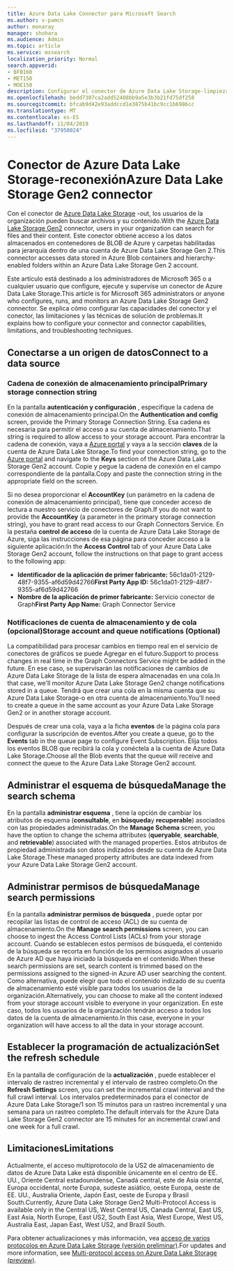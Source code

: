 ```yaml
---
title: Azure Data Lake Connector para Microsoft Search
ms.author: v-pamcn
author: monaray
manager: shohara
ms.audience: Admin
ms.topic: article
ms.service: mssearch
localization_priority: Normal
search.appverid:
- BFB160
- MET150
- MOE150
description: Configurar el conector de Azure Data Lake Storage-limpieza para Microsoft Search
ms.openlocfilehash: bedd7307ca2add52408bb9a5e3b3b21fd75df258
ms.sourcegitcommit: bfcab9d42e93addccd1e3875b41bc9cc1b6986cc
ms.translationtype: MT
ms.contentlocale: es-ES
ms.lasthandoff: 11/04/2019
ms.locfileid: "37950024"
---
```

# <a name="azure-data-lake-storage-gen2-connector"></a><span data-ttu-id="68b08-103">Conector de Azure Data Lake Storage-reconexión</span><span class="sxs-lookup"><span data-stu-id="68b08-103">Azure Data Lake Storage Gen2 connector</span></span>

<span data-ttu-id="68b08-104">Con el conector de [Azure Data Lake Storage](https://docs.microsoft.com/azure/storage/blobs/data-lake-storage-introduction) -out, los usuarios de la organización pueden buscar archivos y su contenido.</span><span class="sxs-lookup"><span data-stu-id="68b08-104">With the [Azure Data Lake Storage Gen2](https://docs.microsoft.com/azure/storage/blobs/data-lake-storage-introduction) connector, users in your organization can search for files and their content.</span></span> <span data-ttu-id="68b08-105">Este conector obtiene acceso a los datos almacenados en contenedores de BLOB de Azure y carpetas habilitadas para jerarquía dentro de una cuenta de Azure Data Lake Storage Gen 2.</span><span class="sxs-lookup"><span data-stu-id="68b08-105">This connector accesses data stored in Azure Blob containers and hierarchy-enabled folders within an Azure Data Lake Storage Gen 2 account.</span></span>

<span data-ttu-id="68b08-106">Este artículo está destinado a los administradores de Microsoft 365 o a cualquier usuario que configure, ejecute y supervise un conector de Azure Data Lake Storage.</span><span class="sxs-lookup"><span data-stu-id="68b08-106">This article is for Microsoft 365 administrators or anyone who configures, runs, and monitors an Azure Data Lake Storage Gen2 connector.</span></span> <span data-ttu-id="68b08-107">Se explica cómo configurar las capacidades del conector y el conector, las limitaciones y las técnicas de solución de problemas.</span><span class="sxs-lookup"><span data-stu-id="68b08-107">It explains how to configure your connector and connector capabilities, limitations, and troubleshooting techniques.</span></span>

## <a name="connect-to-a-data-source"></a><span data-ttu-id="68b08-108">Conectarse a un origen de datos</span><span class="sxs-lookup"><span data-stu-id="68b08-108">Connect to a data source</span></span>

### <a name="primary-storage-connection-string"></a><span data-ttu-id="68b08-109">Cadena de conexión de almacenamiento principal</span><span class="sxs-lookup"><span data-stu-id="68b08-109">Primary storage connection string</span></span> 
<span data-ttu-id="68b08-110">En la pantalla **autenticación y configuración** , especifique la cadena de conexión de almacenamiento principal.</span><span class="sxs-lookup"><span data-stu-id="68b08-110">On the **Authentication and config** screen, provide the Primary Storage Connection String.</span></span> <span data-ttu-id="68b08-111">Esa cadena es necesaria para permitir el acceso a su cuenta de almacenamiento.</span><span class="sxs-lookup"><span data-stu-id="68b08-111">That string is required to allow access to your storage account.</span></span> <span data-ttu-id="68b08-112">Para encontrar la cadena de conexión, vaya a [Azure portal](https://ms.portal.azure.com/#home) y vaya a la sección **claves** de la cuenta de Azure Data Lake Storage.</span><span class="sxs-lookup"><span data-stu-id="68b08-112">To find your connection string, go to the [Azure portal](https://ms.portal.azure.com/#home) and navigate to the **Keys** section of the Azure Data Lake Storage Gen2 account.</span></span> <span data-ttu-id="68b08-113">Copie y pegue la cadena de conexión en el campo correspondiente de la pantalla.</span><span class="sxs-lookup"><span data-stu-id="68b08-113">Copy and paste the connection string in the appropriate field on the screen.</span></span>

<span data-ttu-id="68b08-114">Si no desea proporcionar el **AccountKey** (un parámetro en la cadena de conexión de almacenamiento principal), tiene que conceder acceso de lectura a nuestro servicio de conectores de Graph.</span><span class="sxs-lookup"><span data-stu-id="68b08-114">If you do not want to provide the **AccountKey** (a parameter in the primary storage connection string), you have to grant read access to our Graph Connectors Service.</span></span> <span data-ttu-id="68b08-115">En la pestaña **control de acceso** de la cuenta de Azure Data Lake Storage de Azure, siga las instrucciones de esa página para conceder acceso a la siguiente aplicación:</span><span class="sxs-lookup"><span data-stu-id="68b08-115">In the **Access Control** tab of your Azure Data Lake Storage Gen2 account, follow the instructions on that page to grant access to the following app:</span></span>
* <span data-ttu-id="68b08-116">**Identificador de la aplicación de primer fabricante:** 56c1da01-2129-48f7-9355-af6d59d42766</span><span class="sxs-lookup"><span data-stu-id="68b08-116">**First Party App ID:** 56c1da01-2129-48f7-9355-af6d59d42766</span></span>
* <span data-ttu-id="68b08-117">**Nombre de la aplicación de primer fabricante:** Servicio conector de Graph</span><span class="sxs-lookup"><span data-stu-id="68b08-117">**First Party App Name:** Graph Connector Service</span></span>

### <a name="storage-account-and-queue-notifications-optional"></a><span data-ttu-id="68b08-118">Notificaciones de cuenta de almacenamiento y de cola (opcional)</span><span class="sxs-lookup"><span data-stu-id="68b08-118">Storage account and queue notifications (Optional)</span></span>
<span data-ttu-id="68b08-119">La compatibilidad para procesar cambios en tiempo real en el servicio de conectores de gráficos se puede Agregar en el futuro.</span><span class="sxs-lookup"><span data-stu-id="68b08-119">Support to process changes in real time in the Graph Connectors Service might be added in the future.</span></span> <span data-ttu-id="68b08-120">En ese caso, se supervisarán las notificaciones de cambios de Azure Data Lake Storage de la lista de espera almacenadas en una cola.</span><span class="sxs-lookup"><span data-stu-id="68b08-120">In that case, we'll monitor Azure Data Lake Storage Gen2 change notifications stored in a queue.</span></span> <span data-ttu-id="68b08-121">Tendrá que crear una cola en la misma cuenta que su Azure Data Lake Storage-o en otra cuenta de almacenamiento.</span><span class="sxs-lookup"><span data-stu-id="68b08-121">You'll need to create a queue in the same account as your Azure Data Lake Storage Gen2 or in another storage account.</span></span>

<span data-ttu-id="68b08-122">Después de crear una cola, vaya a la ficha **eventos** de la página cola para configurar la suscripción de eventos.</span><span class="sxs-lookup"><span data-stu-id="68b08-122">After you create a queue, go to the **Events** tab in the queue page to configure Event Subscription.</span></span> <span data-ttu-id="68b08-123">Elija todos los eventos BLOB que recibirá la cola y conéctela a la cuenta de Azure Data Lake Storage.</span><span class="sxs-lookup"><span data-stu-id="68b08-123">Choose all the Blob events that the queue will receive and connect the queue to the Azure Data Lake Storage Gen2 account.</span></span>

## <a name="manage-the-search-schema"></a><span data-ttu-id="68b08-124">Administrar el esquema de búsqueda</span><span class="sxs-lookup"><span data-stu-id="68b08-124">Manage the search schema</span></span>
<span data-ttu-id="68b08-125">En la pantalla **administrar esquema** , tiene la opción de cambiar los atributos de esquema (**consultable**, en **búsqueda**y **recuperable**) asociados con las propiedades administradas.</span><span class="sxs-lookup"><span data-stu-id="68b08-125">On the **Manage Schema** screen, you have the option to change the schema attributes (**queryable**, **searchable**, and **retrievable**) associated with the managed properties.</span></span> <span data-ttu-id="68b08-126">Estos atributos de propiedad administrada son datos indizados desde su cuenta de Azure Data Lake Storage.</span><span class="sxs-lookup"><span data-stu-id="68b08-126">These managed property attributes are data indexed from your Azure Data Lake Storage Gen2 account.</span></span>

## <a name="manage-search-permissions"></a><span data-ttu-id="68b08-127">Administrar permisos de búsqueda</span><span class="sxs-lookup"><span data-stu-id="68b08-127">Manage search permissions</span></span>
<span data-ttu-id="68b08-128">En la pantalla **administrar permisos de búsqueda** , puede optar por recopilar las listas de control de acceso (ACL) de su cuenta de almacenamiento.</span><span class="sxs-lookup"><span data-stu-id="68b08-128">On the **Manage search permissions** screen, you can choose to ingest the Access Control Lists (ACLs) from your storage account.</span></span> <span data-ttu-id="68b08-129">Cuando se establecen estos permisos de búsqueda, el contenido de la búsqueda se recorta en función de los permisos asignados al usuario de Azure AD que haya iniciado la búsqueda en el contenido.</span><span class="sxs-lookup"><span data-stu-id="68b08-129">When these search permissions are set, search content is trimmed based on the permissions assigned to the signed-in Azure AD user searching the content.</span></span> <span data-ttu-id="68b08-130">Como alternativa, puede elegir que todo el contenido indizado de su cuenta de almacenamiento esté visible para todos los usuarios de la organización.</span><span class="sxs-lookup"><span data-stu-id="68b08-130">Alternatively, you can choose to make all the content indexed from your storage account visible to everyone in your organization.</span></span> <span data-ttu-id="68b08-131">En este caso, todos los usuarios de la organización tendrán acceso a todos los datos de la cuenta de almacenamiento.</span><span class="sxs-lookup"><span data-stu-id="68b08-131">In this case, everyone in your organization will have access to all the data in your storage account.</span></span>
 
## <a name="set-the-refresh-schedule"></a><span data-ttu-id="68b08-132">Establecer la programación de actualización</span><span class="sxs-lookup"><span data-stu-id="68b08-132">Set the refresh schedule</span></span>
<span data-ttu-id="68b08-133">En la pantalla de configuración de la **actualización** , puede establecer el intervalo de rastreo incremental y el intervalo de rastreo completo.</span><span class="sxs-lookup"><span data-stu-id="68b08-133">On the **Refresh Settings** screen, you can set the incremental crawl interval and the full crawl interval.</span></span> <span data-ttu-id="68b08-134">Los intervalos predeterminados para el conector de Azure Data Lake Storage/1 son 15 minutos para un rastreo incremental y una semana para un rastreo completo.</span><span class="sxs-lookup"><span data-stu-id="68b08-134">The default intervals for the Azure Data Lake Storage Gen2 connector are 15 minutes for an incremental crawl and one week for a full crawl.</span></span>
 
## <a name="limitations"></a><span data-ttu-id="68b08-135">Limitaciones</span><span class="sxs-lookup"><span data-stu-id="68b08-135">Limitations</span></span>
<span data-ttu-id="68b08-136">Actualmente, el acceso multiprotocolo de la US2 de almacenamiento de datos de Azure Data Lake está disponible únicamente en el centro de EE. UU., Oriente Central estadounidense, Canadá central, este de Asia oriental, Europa occidental, norte Europa, sudeste asiático, oeste Europa, oeste de EE. UU., Australia Oriente, Japón East, oeste de Europa y Brasil South.</span><span class="sxs-lookup"><span data-stu-id="68b08-136">Currently, Azure Data Lake Storage Gen2 Multi-Protocol Access is available only in the Central US, West Central US, Canada Central, East US, East Asia, North Europe, East US2, South East Asia, West Europe, West US, Australia East, Japan East, West US2, and Brazil South.</span></span>

<span data-ttu-id="68b08-137">Para obtener actualizaciones y más información, vea [acceso de varios protocolos en Azure Data Lake Storage (versión preliminar)](https://docs.microsoft.com/azure/storage/blobs/data-lake-storage-multi-protocol-access).</span><span class="sxs-lookup"><span data-stu-id="68b08-137">For updates and more information, see  [Multi-protocol access on Azure Data Lake Storage (preview)](https://docs.microsoft.com/azure/storage/blobs/data-lake-storage-multi-protocol-access).</span></span>


